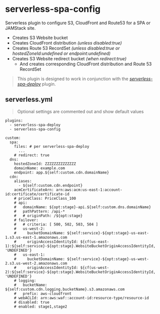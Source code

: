 # serverless-spa-config

Serverless plugin to configure S3, CloudFront and Route53 for a SPA or JAMStack site.

* Creates S3 Website bucket
* Creates CloudFront distribution _(unless disabled:true)_
* Creates Route 53 RecordSet _(unless disabled:true or hostedZoneId:undefined or endpoint:undefined)_
* Creates S3 Website redirect bucket _(when redirect:true)_
  * And creates corresponding CloudFront distribution and Route 53 RecordSet

> This plugin is designed to work in conjunction with the [_serverless-spa-deploy_](https://github.com/DanteInc/serverless-spa-deploy) plugin.

## serverless.yml

> Optional settings are commented out and show default values

```
plugins:
  - serverless-spa-deploy
  - serverless-spa-config

custom:
  spa:
    files: # per serverless-spa-deploy
      ...
    # redirect: true
  dns:
    hostedZoneId: ZZZZZZZZZZZZZZ
    domainName: example.com
    endpoint: app.${self:custom.cdn.domainName}
  cdn:
    aliases:
      - ${self:custom.cdn.endpoint}
    acmCertificateArn: arn:aws:acm:us-east-1:account-id:certificate/certificate-id
    # priceClass: PriceClass_100
    # api:
    #   domainName: ${opt:stage}-api.${self:custom.dns.domainName}
    #   pathPattern: /api-*
    #   # originPath: /${opt:stage}
    # failover: 
    #   # criteria: [ 500, 502, 503, 504 ]
    #   us-west-2:
    #     bucketDomainName: ${self:service}-${opt:stage}-us-east-1.s3.us-east-1.amazonaws.com
    #     originAccessIdentityId: ${cf(us-east-1):${self:service}-${opt:stage}.WebsiteBucketOriginAccessIdentityId, 'UNDEFINED'}
    #   us-east-1:
    #     bucketDomainName: ${self:service}-${opt:stage}-us-west-2.s3.us-west-2.amazonaws.com
    #     originAccessIdentityId: ${cf(us-west-2):${self:service}-${opt:stage}.WebsiteBucketOriginAccessIdentityId, 'UNDEFINED'}
    # logging:
    #   bucketName: ${self:custom.cdn.logging.bucketName}.s3.amazonaws.com
    #   prefix: aws-cloudfront
    # webACLId: arn:aws:waf::account-id:resource-type/resource-id
    # disabled: true
    # enabled: stage1,stage2
```
